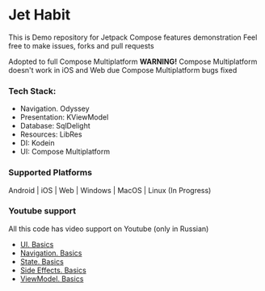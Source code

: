 # Jet Habit

This is Demo repository for Jetpack Compose features demonstration
Feel free to make issues, forks and pull requests

Adopted to full Compose Multiplatform
**WARNING!** Compose Multiplatform doesn't work in iOS and Web due Compose Multiplatform bugs fixed

### Tech Stack:
- Navigation. Odyssey
- Presentation: KViewModel
- Database: SqlDelight
- Resources: LibRes
- DI: Kodein
- UI: Compose Multiplatform

### Supported Platforms
Android | iOS | Web | Windows | MacOS | Linux (In Progress)

### Youtube support

All this code has video support on Youtube (only in Russian)

* [UI. Basics](https://youtu.be/CAOM-Kq9MKY)
* [Navigation. Basics](https://youtu.be/cX7RVGj19iU)
* [State. Basics](https://youtu.be/ND-OA_9L1vo)
* [Side Effects. Basics](https://youtu.be/NxwkaPdLQPk)
* [ViewModel. Basics](https://youtu.be/o4EQnWfegoE)
